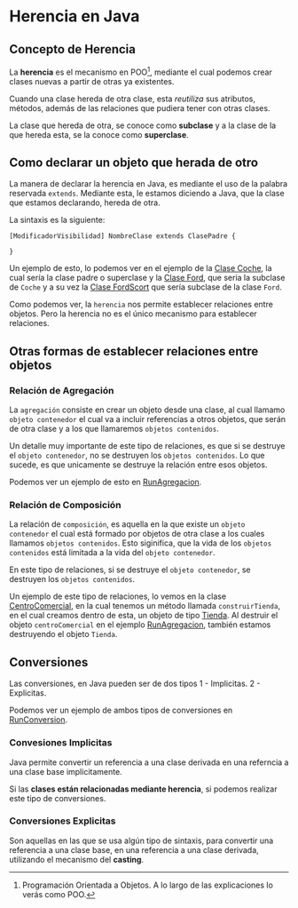 # Herencia en Java

## Concepto de Herencia

La **herencia** es el mecanismo en POO[^1], mediante el cual podemos crear clases nuevas a partir de otras ya existentes.

Cuando una clase hereda de otra clase, esta *reutiliza* sus atributos, métodos, además de las relaciones que pudiera tener con otras clases.

La clase que hereda de otra, se conoce como **subclase** y a la clase de la que hereda esta, se la conoce como **superclase**.


## Como declarar un objeto que herada de otro

La manera de declarar la herencia en Java, es mediante el uso de la palabra reservada `extends`.
Mediante esta, le estamos diciendo a Java, que la clase que estamos declarando, hereda de otra.

La sintaxis es la siguiente:

```console
[ModificadorVisibilidad] NombreClase extends ClasePadre { 

}
```

Un ejemplo de esto, lo podemos ver en el ejemplo de la [Clase Coche](Coche.java), la cual sería la clase padre o superclase y la [Clase Ford](Ford.java), que seria la subclase de `Coche` y a su vez la [Clase FordScort](FordScort.java) que sería subclase de la clase `Ford`. 

Como podemos ver, la `herencia` nos permite establecer relaciones entre objetos. Pero la herencia no es el único mecanismo para establecer relaciones.

## Otras formas de establecer relaciones entre objetos
### Relación de Agregación

La `agregación` consiste en crear un objeto desde una clase, al cual llamamo `objeto contenedor` el cual va a incluir referencias a otros objetos, que serán de otra clase y a los que llamaremos `objetos contenidos`.

Un detalle muy importante de este tipo de relaciones, es que si se destruye el `objeto contenedor`, no se destruyen los `objetos contenidos`. Lo que sucede, es que unicamente se destruye la relación entre esos objetos.

Podemos ver un ejemplo de esto en [RunAgregacion](RunAgregacion.java).
### Relación de Composición

La relación de `composición`, es aquella en la que existe un `objeto contenedor` el cual está formado por objetos de otra clase a los cuales llamamos `objetos contenidos`. Esto siginifica, que la vida de los `objetos contenidos` está limitada a la vida del `objeto contenedor`.

En este tipo de relaciones, si se destruye el `objeto contenedor`, se destruyen los `objetos contenidos`.

Un ejemplo de este tipo de relaciones, lo vemos en la clase [CentroComercial](CentroComercial.java), en la cual tenemos un método llamada `construirTienda`, en el cual creamos dentro de esta, un objeto de tipo [Tienda](Tienda.java). Al destruir el objeto `centroComercial` en el ejemplo [RunAgregacion](RunAgregacion.java), también estamos destruyendo el objeto `Tienda`.

## Conversiones
Las conversiones, en Java pueden ser de dos tipos
 1 - Implicitas.
 2 - Explicitas.

Podemos ver un ejemplo de ambos tipos de conversiones en [RunConversion](RunConversion.java).
### Convesiones Implicitas

Java permite convertir un referencia a una clase derivada en una referncia a una clase base implicitamente.

Si las **clases están relacionadas mediante herencia**, si podemos realizar este tipo de conversiones.

### Conversiones Explicitas

Son aquellas en las que se usa algún tipo de sintaxis, para convertir una referencia a una clase base, en una referencia a una clase derivada, utilizando el mecanismo del **casting**.

[^1]: Programación Orientada a Objetos. A lo largo de las explicaciones lo verás como POO.